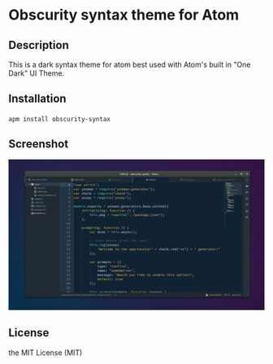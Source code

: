 # Obscurity syntax theme for Atom

## Description

This is a dark syntax theme for atom best used with Atom's built in "One Dark" UI Theme.

## Installation

`apm install obscurity-syntax`

## Screenshot

![obscurity syntax theme screenshot](./screenshot.png)

## License

the MIT License (MIT)
